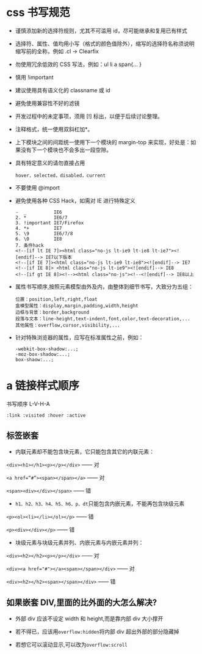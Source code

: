# css 书写规范

- 谨慎添加新的选择符规则，尤其不可滥用 id，尽可能继承和复用已有样式
- 选择符、属性、值均用小写（格式的颜色值除外），缩写的选择符名称须说明缩写前的全称，例如 .cl -> Clearfix
- 勿使用冗余低效的 CSS 写法，例如：ul li a span{... }
- 慎用 !important
- 建议使用具有语义化的 classname 或 id
- 避免使用兼容性不好的滤镜
- 开发过程中的未定事项，须用 [!] 标出，以便于后续讨论整理。
- 注释格式，统一使用双斜杠加\*。
- 上下模块之间的间距统一使用下一个模块的 margin-top 来实现，好处是：如果没有下一个模块也不会多出一段空隙。

- 具有特定意义的请勿直接占用

  ```
  hover，selected，disabled，current
  ```

- 不要使用 @import
- 避免使用各种 CSS Hack，如需对 IE 进行特殊定义

  ```
  -  _          IE6
  2. *          IE6/7
  3. !important IE7/Firefox
  4. *+         IE7
  5. \9         IE6/7/8
  6. \0         IE8
  7. 条件hack
  <!--[if lt IE 7]><html class="no-js lt-ie9 lt-ie8 lt-ie7"><![endif]--> IE7以下版本
  <!--[if IE 7]><html class="no-js lt-ie9 lt-ie8"><![endif]--> IE7
  <!--[if IE 8]> <html class="no-js lt-ie9"><![endif]--> IE8
  <!--[if gt IE 8]><!--><html class="no-js"><!--<![endif]--> IE8以上
  ```

- 属性书写顺序,按照元素模型由外及内，由整体到细节书写，大致分为五组：
  ```
  位置：position,left,right,float
  盒模型属性：display,margin,padding,width,height
  边框与背景：border,background
  段落与文本：line-height,text-indent,font,color,text-decoration,...
  其他属性：overflow,cursor,visibility,...
  ```
- 针对特殊浏览器的属性，应写在标准属性之前，例如：
  ```
  -webkit-box-shadow:...;
  -moz-box-shadow:...;
  box-shaow:...;
  ```

# a 链接样式顺序

书写顺序 L-V-H-A

```
:link :visited :hover :active
```

## 标签嵌套

- 内联元素却不能包含块元素，它只能包含其它的内联元素：

`<div><h1></h1><p></p></div>` —— 对

`<a href=”#”><span></span></a>` —— 对

`<span><div></div></span>` —— 错

- `h1、h2、h3、h4、h5、h6、p、dt`只能包含内嵌元素，不能再包含块级元素

`<p><ol><li></li></ol></p>` —— 错

`<p><div></div></p>` —— 错

- 块级元素与块级元素并列、内嵌元素与内嵌元素并列：

`<div><h2></h2><p></p></div>` —— 对

`<div><a href="#"></a><span></span></div>` —— 对

`<div><h2></h2><span></span></div>` —— 错

## 如果嵌套 DIV,里面的比外面的大怎么解决?

- 外部 div 应该不设定 width 和 height,而是靠内部 div 大小撑开

- 若不得已，应该用`overflow:hidden`将内部 div 超出外部的部分隐藏掉

- 若想它可以滚动显示,可以改为`overflow:scroll`
